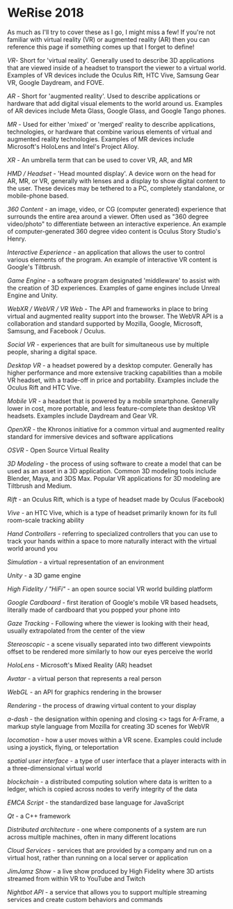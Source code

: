 # WeRise 2018 
As much as I'll try to cover these as I go, I might miss a few! If you're not familiar with virtual reality (VR) or augmented reality (AR) then you can reference this page if something comes up that I forget to define!

_VR_- Short for 'virtual reality'. Generally used to describe 3D applications that are viewed inside of a headset to transport the viewer to a virtual world. Examples of VR devices include the Oculus Rift, HTC Vive, Samsung Gear VR, Google Daydream, and FOVE.

_AR_ - Short for 'augmented reality'. Used to describe applications or hardware that add digital visual elements to the world around us. Examples of AR devices include Meta Glass, Google Glass, and Google Tango phones.

_MR_ - Used for either 'mixed' or 'merged' reality to describe applications, technologies, or hardware that combine various elements of virtual and augmented reality technologies. Examples of MR devices include Microsoft's HoloLens and Intel's Project Alloy.

_XR_ - An umbrella term that can be used to cover VR, AR, and MR 

_HMD / Headset_ - 'Head mounted display'. A device worn on the head for AR, MR, or VR, generally with lenses and a display to show digital content to the user. These devices may be tethered to a PC, completely standalone, or mobile-phone based.

_360 Content_ - an image, video, or CG (computer generated) experience that surrounds the entire area around a viewer. Often used as "360 degree video/photo" to differentiate between an interactive experience. An example of computer-generated 360 degree video content is Oculus Story Studio's Henry.

_Interactive Experience_ - an application that allows the user to control various elements of the program. An example of interactive VR content is Google's Tiltbrush.

_Game Engine_ - a software program designated 'middleware' to assist with the creation of 3D experiences. Examples of game engines include Unreal Engine and Unity.

_WebXR / WebVR / VR Web_ - The API and frameworks in place to bring virtual and augmented reality support into the browser. The WebVR API is a collaboration and standard supported by Mozilla, Google, Microsoft, Samsung, and Facebook / Oculus.

_Social VR_ - experiences that are built for simultaneous use by multiple people, sharing a digital space. 

_Desktop VR_ - a headset powered by a desktop computer. Generally has higher performance and more extensive tracking capabilities than a mobile VR headset, with a trade-off in price and portability. Examples include the Oculus Rift and HTC Vive. 

_Mobile VR_ - a headset that is powered by a mobile smartphone. Generally lower in cost, more portable, and less feature-complete than desktop VR headsets. Examples include Daydream and Gear VR.

_OpenXR_ - the Khronos initiative for a common virtual and augmented reality standard for immersive devices and software applications

_OSVR_ - Open Source Virtual Reality

_3D Modeling_ - the process of using software to create a model that can be used as an asset in a 3D application. Common 3D modeling tools include Blender, Maya, and 3DS Max. Popular VR applications for 3D modeling are Tiltbrush and Medium.

_Rift_ - an Oculus Rift, which is a type of headset made by Oculus (Facebook)

_Vive_ - an HTC Vive, which is a type of headset primarily known for its full room-scale tracking ability

_Hand Controllers_ - referring to specialized controllers that you can use to track your hands within a space to more naturally interact with the virtual world around you

_Simulation_ - a virtual representation of an environment

_Unity_ - a 3D game engine

_High Fidelity / "HiFi"_ - an open source social VR world building platform 

_Google Cardboard_ - first iteration of Google's mobile VR based headsets, literally made of cardboard that you popped your phone into

_Gaze Tracking_ - Following where the viewer is looking with their head, usually extrapolated from the center of the view

_Stereoscopic_ - a scene visually separated into two different viewpoints offset to be rendered more similarly to how our eyes perceive the world

_HoloLens_ - Microsoft's Mixed Reality (AR) headset

_Avatar_ - a virtual person that represents a real person

_WebGL_ - an API for graphics rendering in the browser

_Rendering_ - the process of drawing virtual content to your display

_a-dash_ - the designation within opening and closing <> tags for A-Frame, a markup style language from Mozilla for creating 3D scenes for WebVR

_locomotion_ - how a user moves within a VR scene. Examples could include using a joystick, flying, or teleportation

_spatial user interface_ - a type of user interface that a player interacts with in a three-dimensional virtual world

_blockchain_ - a distributed computing solution where data is written to a ledger, which is copied across nodes to verify integrity of the data

_EMCA Script_ - the standardized base language for JavaScript

_Qt_ - a C++ framework 

_Distributed architecture_ - one where components of a system are run across multiple machines, often in many different locations

_Cloud Services_ - services that are provided by a company and run on a virtual host, rather than running on a local server or application

_JimJamz Show_ - a live show produced by High Fidelity where 3D artists streamed from within VR to YouTube and Twitch

_Nightbot API_ - a service that allows you to support multiple streaming services and create custom behaviors and commands
